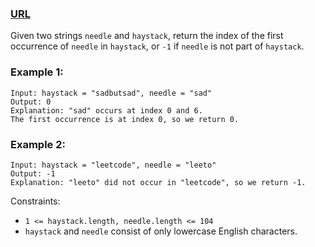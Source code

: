 ### [URL](https://leetcode.com/problems/find-the-index-of-the-first-occurrence-in-a-string/description/)

Given two strings `needle` and `haystack`, return the index of the first occurrence of `needle` in `haystack`, or `-1` if `needle` is not part of `haystack`.

### Example 1:

    Input: haystack = "sadbutsad", needle = "sad"
    Output: 0
    Explanation: "sad" occurs at index 0 and 6.
    The first occurrence is at index 0, so we return 0.

### Example 2:

    Input: haystack = "leetcode", needle = "leeto"
    Output: -1
    Explanation: "leeto" did not occur in "leetcode", so we return -1.

Constraints:

- `1 <= haystack.length, needle.length <= 104`
- `haystack` and `needle` consist of only lowercase English characters.
